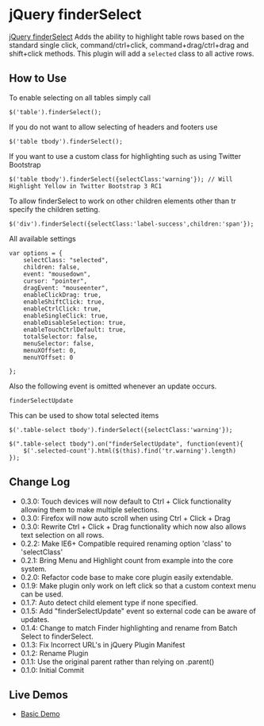 # jQuery finderSelect

[jQuery finderSelect](http://github.com/evulse/finderselect) Adds the ability to highlight table rows based on the standard single click, command/ctrl+click, command+drag/ctrl+drag and shift+click methods. This plugin will add a `selected` class to all active rows.

## How to Use

To enable selecting on all tables simply call

    $('table').finderSelect();

If you do not want to allow selecting of headers and footers use

    $('table tbody').finderSelect();

If you want to use a custom class for highlighting such as using Twitter Bootstrap

    $('table tbody').finderSelect({selectClass:'warning'}); // Will Highlight Yellow in Twitter Bootstrap 3 RC1

To allow finderSelect to work on other children elements other than tr specify the children setting.

    $('div').finderSelect({selectClass:'label-success',children:'span'});

All available settings

    var options = {
        selectClass: "selected",
        children: false,
        event: "mousedown",
        cursor: "pointer",
        dragEvent: "mouseenter",
        enableClickDrag: true,
        enableShiftClick: true,
        enableCtrlClick: true,
        enableSingleClick: true,
        enableDisableSelection: true,
        enableTouchCtrlDefault: true,
        totalSelector: false,
        menuSelector: false,
        menuXOffset: 0,
        menuYOffset: 0

    };

Also the following event is omitted whenever an update occurs.

    finderSelectUpdate

This can be used to show total selected items

    $('.table-select tbody').finderSelect({selectClass:'warning'});

    $(".table-select tbody").on("finderSelectUpdate", function(event){
        $('.selected-count').html($(this).find('tr.warning').length)
    });

## Change Log

*    0.3.0: Touch devices will now default to Ctrl + Click functionality allowing them to make multiple selections.
*    0.3.0: Firefox will now auto scroll when using Ctrl + Click + Drag
*    0.3.0: Rewrite Ctrl + Click + Drag functionality which now also allows text selection on all rows.
*    0.2.2: Make IE6+ Compatible required renaming option 'class' to 'selectClass'
*    0.2.1: Bring Menu and Highlight count from example into the core system.
*    0.2.0: Refactor code base to make core plugin easily extendable.
*    0.1.9: Make plugin only work on left click so that a custom context menu can be used.
*    0.1.7: Auto detect child element type if none specified.
*    0.1.5: Add "finderSelectUpdate" event so external code can be aware of updates.
*    0.1.4: Change to match Finder highlighting and rename from Batch Select to finderSelect.
*    0.1.3: Fix Incorrect URL's in jQuery Plugin Manifest
*    0.1.2: Rename Plugin
*    0.1.1: Use the original parent rather than relying on .parent()
*    0.1.0: Initial Commit


## Live Demos
*    [Basic Demo](http://evulse.github.io/finderSelect "jQuery finderSelect - Demo")

